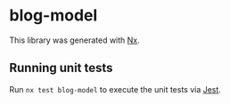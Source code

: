 # blog-model

This library was generated with [Nx](https://nx.dev).

## Running unit tests

Run `nx test blog-model` to execute the unit tests via [Jest](https://jestjs.io).
